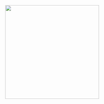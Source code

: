 <img src='https://cdn.discordapp.com/attachments/844940044594053171/959776575438598214/15a01c098ffdec9d9492060351f3aa4e.png?size=512' width="300" height="300">
